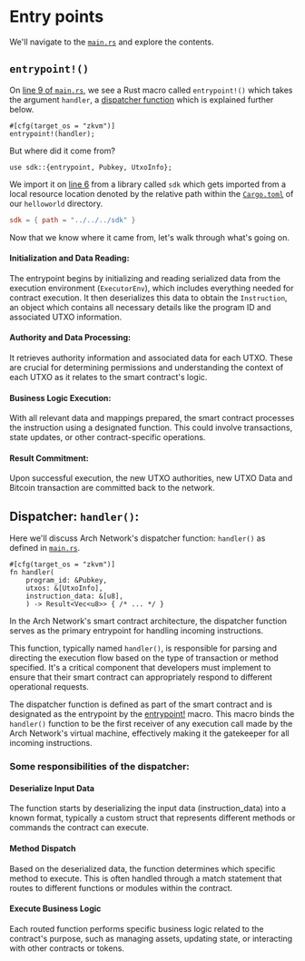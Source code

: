 # Entry points

We'll navigate to the [`main.rs`](https://github.com/Arch-Network/arch-local/blob/main/examples/helloworld/program/src/main.rs) and explore the contents.

## `entrypoint!()`

On [line 9 of `main.rs`](https://github.com/Arch-Network/arch-local/blob/main/examples/helloworld/program/src/main.rs#L9), we see a Rust macro called `entrypoint!()` which takes the argument `handler`, a [dispatcher function](#dispatcher-handler) which is explained further below.

```rust,ignore
#[cfg(target_os = "zkvm")]
entrypoint!(handler);
```

But where did it come from?

```rust,ignore
use sdk::{entrypoint, Pubkey, UtxoInfo};
```

We import it on [line 6](https://github.com/Arch-Network/arch-local/blob/main/examples/helloworld/program/src/main.rs#L6) from a library called `sdk` which gets imported from a local resource location denoted by the relative path within the [`Cargo.toml`](https://github.com/Arch-Network/arch-local/blob/main/examples/helloworld/program/Cargo.toml#L16) of our `helloworld` directory. 

```toml
sdk = { path = "../../../sdk" }
```

Now that we know where it came from, let's walk through what's going on.

#### Initialization and Data Reading:
The entrypoint begins by initializing and reading serialized data from the execution environment (`ExecutorEnv`), which includes everything needed for contract execution. It then deserializes this data to obtain the `Instruction`, an object which contains all necessary details like the program ID and associated UTXO information.

#### Authority and Data Processing:
It retrieves authority information and associated data for each UTXO. These are crucial for determining permissions and understanding the context of each UTXO as it relates to the smart contract's logic.

#### Business Logic Execution:
With all relevant data and mappings prepared, the smart contract processes the instruction using a designated function. This could involve transactions, state updates, or other contract-specific operations.

#### Result Commitment:
Upon successful execution, the new UTXO authorities, new UTXO Data and Bitcoin transaction are committed back to the network.

## Dispatcher: `handler()`: 

Here we'll discuss Arch Network's dispatcher function: `handler()` as defined in [`main.rs`](https://github.com/Arch-Network/arch-local/blob/main/examples/helloworld/program/src/main.rs#L12-L28).

```rust,ignore
#[cfg(target_os = "zkvm")]
fn handler(
    program_id: &Pubkey, 
    utxos: &[UtxoInfo], 
    instruction_data: &[u8],
    ) -> Result<Vec<u8>> { /* ... */ }
```

In the Arch Network's smart contract architecture, the dispatcher function serves as the primary entrypoint for handling incoming instructions. 

This function, typically named `handler()`, is responsible for parsing and directing the execution flow based on the type of transaction or method specified. It's a critical component that developers must implement to ensure that their smart contract can appropriately respond to different operational requests.

The dispatcher function is defined as part of the smart contract and is designated as the entrypoint by the [entrypoint!](#entrypoint) macro. This macro binds the `handler()` function to be the first receiver of any execution call made by the Arch Network's virtual machine, effectively making it the gatekeeper for all incoming instructions.

### Some responsibilities of the dispatcher:

#### Deserialize Input Data
The function starts by deserializing the input data (instruction_data) into a known format, typically a custom struct that represents different methods or commands the contract can execute.

#### Method Dispatch
Based on the deserialized data, the function determines which specific method to execute. This is often handled through a match statement that routes to different functions or modules within the contract.

#### Execute Business Logic
Each routed function performs specific business logic related to the contract's purpose, such as managing assets, updating state, or interacting with other contracts or tokens.

